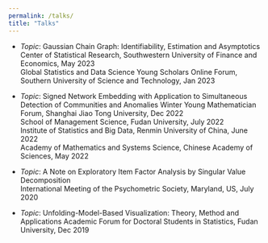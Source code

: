 ```yaml
---
permalink: /talks/
title: "Talks"
---
```


- *Topic*: Gaussian Chain Graph: Identifiability, Estimation and Asymptotics  
Center of Statistical Research, Southwestern University of Finance and Economics, May 2023  
Global Statistics and Data Science Young Scholars Online Forum, Southern University of Science and Technology, Jan 2023  

- *Topic*: Signed Network Embedding with Application to Simultaneous Detection of Communities and Anomalies
Winter Young Mathematician Forum, Shanghai Jiao Tong University, Dec 2022  
School of Management Science, Fudan University, July 2022  
Institute of Statistics and Big Data, Renmin University of China, June 2022  
Academy of Mathematics and Systems Science, Chinese Academy of Sciences, May 2022  


- *Topic*: A Note on Exploratory Item Factor Analysis by Singular Value Decomposition  
International Meeting of the Psychometric Society, Maryland, US, July 2020  

- *Topic*: Unfolding-Model-Based Visualization: Theory, Method and Applications
Academic Forum for Doctoral Students in Statistics, Fudan University, Dec 2019  




